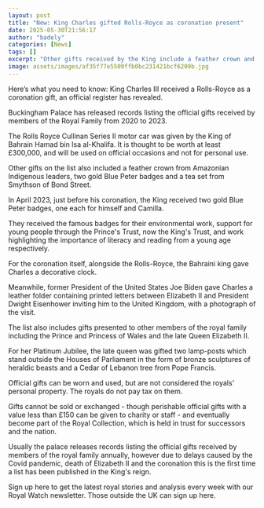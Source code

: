 ```yaml
---
layout: post
title: "New: King Charles gifted Rolls-Royce as coronation present"
date: 2025-05-30T21:56:17
author: "badely"
categories: [News]
tags: []
excerpt: "Other gifts received by the King include a feather crown and a gold Blue Peter badge."
image: assets/images/af35f77e5509ffb0bc231421bcf6209b.jpg
---
```


Here’s what you need to know: King Charles III received a Rolls-Royce as a coronation gift, an official register has revealed.

Buckingham Palace has released records listing the official gifts received by members of the Royal Family from 2020 to 2023.

The Rolls Royce Cullinan Series II motor car was given by the King of Bahrain Hamad bin Isa al-Khalifa. It is thought to be worth at least £300,000, and will be used on official occasions and not for personal use. 

Other gifts on the list also included a feather crown from Amazonian Indigenous leaders, two gold Blue Peter badges and a tea set from Smythson of Bond Street.

In April 2023, just before his coronation, the King received two gold Blue Peter badges, one each for himself and Camilla.

They received the famous badges for their environmental work, support for young people through the Prince's Trust, now the King's Trust, and work highlighting the importance of literacy and reading from a young age respectively.

For the coronation itself, alongside the Rolls-Royce, the Bahraini king gave Charles a decorative clock. 

Meanwhile, former President of the United States Joe Biden gave Charles a leather folder containing printed letters between Elizabeth II and President Dwight Eisenhower inviting him to the United Kingdom, with a photograph of the visit.

The list also includes gifts presented to other members of the royal family including the Prince and Princess of Wales and the late Queen Elizabeth II.

For her Platinum Jubilee, the late queen was gifted two lamp-posts which stand outside the Houses of Parliament in the form of bronze sculptures of heraldic beasts and a Cedar of Lebanon tree from Pope Francis.

Official gifts can be worn and used, but are not considered the royals' personal property. The royals do not pay tax on them.

Gifts cannot be sold or exchanged - though perishable official gifts with a value less than £150 can be given to charity or staff - and eventually become part of the Royal Collection, which is held in trust for successors and the nation.

Usually the palace releases records listing the official gifts received by members of the royal family annually, however due to delays caused by the Covid pandemic, death of Elizabeth II and the coronation this is the first time a list has been published in the King's reign.

Sign up here to get the latest royal stories and analysis every week with our Royal Watch newsletter. Those outside the UK can sign up here.

